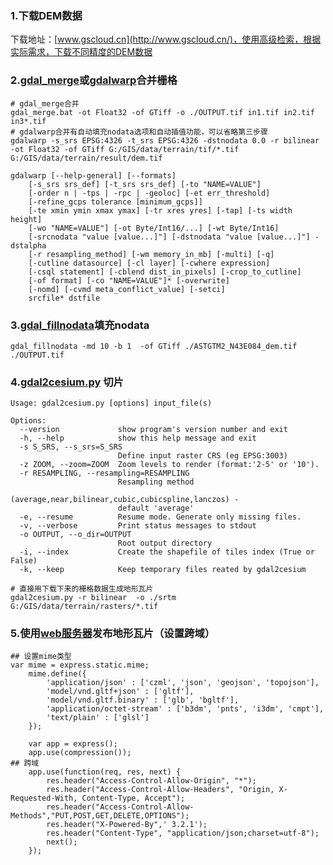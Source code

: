 ### 1.下载DEM数据
下载地址：[www.gscloud.cn](http://www.gscloud.cn/)，使用高级检索，根据实际需求，下载不同精度的DEM数据
### 2.[gdal_merge](https://www.gdal.org/1.11/gdal_merge.html)或[gdalwarp](https://www.gdal.org/1.11/gdalwarp.html)合并栅格
```
# gdal_merge合并
gdal_merge.bat -ot Float32 -of GTiff -o ./OUTPUT.tif in1.tif in2.tif in3*.tif
# gdalwarp合并有自动填充nodata选项和自动插值功能，可以省略第三步骤
gdalwarp -s_srs EPSG:4326 -t_srs EPSG:4326 -dstnodata 0.0 -r bilinear -ot Float32 -of GTiff G:/GIS/data/terrain/tif/*.tif  G:/GIS/data/terrain/result/dem.tif
```
```
gdalwarp [--help-general] [--formats]
    [-s_srs srs_def] [-t_srs srs_def] [-to "NAME=VALUE"]
    [-order n | -tps | -rpc | -geoloc] [-et err_threshold]
    [-refine_gcps tolerance [minimum_gcps]]
    [-te xmin ymin xmax ymax] [-tr xres yres] [-tap] [-ts width height]
    [-wo "NAME=VALUE"] [-ot Byte/Int16/...] [-wt Byte/Int16]
    [-srcnodata "value [value...]"] [-dstnodata "value [value...]"] -dstalpha
    [-r resampling_method] [-wm memory_in_mb] [-multi] [-q]
    [-cutline datasource] [-cl layer] [-cwhere expression]
    [-csql statement] [-cblend dist_in_pixels] [-crop_to_cutline]
    [-of format] [-co "NAME=VALUE"]* [-overwrite]
    [-nomd] [-cvmd meta_conflict_value] [-setci]
    srcfile* dstfile  
```
### 3.[gdal_fillnodata](https://www.gdal.org/1.11/gdal_fillnodata.html)填充nodata
```
gdal_fillnodata -md 10 -b 1  -of GTiff ./ASTGTM2_N43E084_dem.tif ./OUTPUT.tif
```
### 4.[gdal2cesium.py](https://github.com/giohappy/gdal2cesium) 切片
```
Usage: gdal2cesium.py [options] input_file(s)

Options:
  --version             show program's version number and exit
  -h, --help            show this help message and exit
  -s S_SRS, --s_srs=S_SRS
                        Define input raster CRS (eg EPSG:3003)
  -z ZOOM, --zoom=ZOOM  Zoom levels to render (format:'2-5' or '10').
  -r RESAMPLING, --resampling=RESAMPLING
                        Resampling method
                        (average,near,bilinear,cubic,cubicspline,lanczos) -
                        default 'average'
  -e, --resume          Resume mode. Generate only missing files.
  -v, --verbose         Print status messages to stdout
  -o OUTPUT, --o_dir=OUTPUT
                        Root output directory
  -i, --index           Create the shapefile of tiles index (True or False)
  -k, --keep            Keep temporary files reated by gdal2cesium
  ```
  ```
  # 直接用下载下来的栅格数据生成地形瓦片
  gdal2cesium.py -r bilinear  -o ./srtm G:/GIS/data/terrain/rasters/*.tif
  
  ```
### 5.使用[web服务器](https://github.com/soxueren/docker-busybox-gdal/blob/gdal2cesium/server.js)发布地形瓦片（设置跨域）
```
## 设置mime类型
var mime = express.static.mime;
    mime.define({
        'application/json' : ['czml', 'json', 'geojson', 'topojson'],
        'model/vnd.gltf+json' : ['gltf'],
        'model/vnd.gltf.binary' : ['glb', 'bgltf'],
        'application/octet-stream' : ['b3dm', 'pnts', 'i3dm', 'cmpt'],
        'text/plain' : ['glsl']        
    });

    var app = express();
    app.use(compression());
## 跨域
    app.use(function(req, res, next) {
        res.header("Access-Control-Allow-Origin", "*");
        res.header("Access-Control-Allow-Headers", "Origin, X-Requested-With, Content-Type, Accept");
		res.header("Access-Control-Allow-Methods","PUT,POST,GET,DELETE,OPTIONS");
		res.header("X-Powered-By",' 3.2.1');
		res.header("Content-Type", "application/json;charset=utf-8");
        next();
    });    

```
